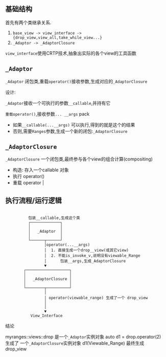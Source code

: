 ## 基础结构

首先有两个类继承关系.

1. `base_view -> view_interface -> {drop_view,view_all,take_while_view...}`
2. `_Adaptor -> _AdaptorClosure`

`view_interface`使用CRTP技术,抽象出实际的各个view的工具函数

## `_Adaptor`

`_Adaptor` 闭包类,重载`operator()`接收参数,生成对应的`_AdaptorClosure`

设计:

`_Adaptor`接收一个可执行的参数`__callable`,并持有它

`重载operator()`,接收参数`... __args` pack

- 如果`__callable(...__args)` 可以执行,得到的就是这个的结果
- 否则,需要`Ranges`参数,生成一个新的闭包:`_AdaptorClosure`



## `_AdaptorClosure`

`_AdaptorClosure` 一个闭包类,最终参与各个view的组合计算(compositing)

- 构造: 存入一个callable 对象
- 执行 operator()
- 重载 operator |

## 执行流程/运行逻辑

```plaintext

          包装__callable,生成这个类
          ┌─────────────┐
          │             │
          │   _Adaptor  │     
          │             │
          └──────┬──────┘
                 │operator(...__args) 
                 │  1. 直接生成一个drop__view(或其它view)
                 │  2. 不能is_invoke_v,说明没有viewable_Range
                 │      包装__args,生成_AdaptorClosure
                 ▼
        ┌───────────────────┐
        │                   │
        │   _AdaptorClosure │
        │                   │
        └────────┬──────────┘
                 │
                 │ operator(viewable_range) 生成了一个 drop_view
                 │
                 │
                 ▼
           View_Interface
```

结论

myranges::views::drop 是一个`_Adaptor`实例对象
auto d1 = drop.operator(2) 生成了 一个`_AdaptorClosure`实例对象
d1(Viewable_Range) 最终生成 drop_view
